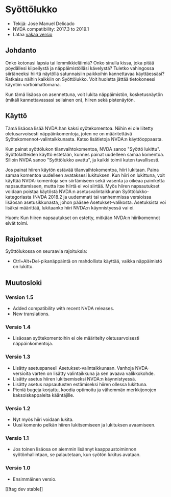 # Syöttölukko #

* Tekijä: Jose Manuel Delicado
* NVDA compatibility: 2017.3 to 2019.1
* Lataa [vakaa versio][1]

## Johdanto

Onko kotonasi lapsia tai lemmikkieläimiä? Onko sinulla kissa, joka pitää
pöydällesi kiipeilystä ja näppäimistölläsi kävelystä? Tuletko vahingossa
siirtäneeksi hiirtä näytöllä satunnaisiin paikkoihin kannettavaa
käyttäessäsi? Ratkaisu näihin kaikkiin on Syöttölukko. Voit huoletta jättää
tietokoneesi käyntiin vartioimattomana.

Kun tämä lisäosa on asennettuna, voit lukita näppäimistön, kosketusnäytön
(mikäli kannettavassasi sellainen on), hiiren sekä pistenäytön.

## Käyttö

Tämä lisäosa lisää NVDA:han kaksi syötekomentoa. Niihin ei ole liitetty
oletusarvoisesti näppäinkomentoja, joten ne on määritettävä
Syötekomennot-valintaikkunasta. Katso lisätietoja NVDA:n käyttöoppaasta.

Kun painat syöttölukon tilanvaihtokomentoa, NVDA sanoo "Syöttö
lukittu". Syöttölaitteiden käyttö estetään, kunnes painat uudelleen samaa
komentoa. Silloin NVDA sanoo "Syöttölukko avattu", ja kaikki toimii kuten
tavallisesti.

Jos painat hiiren käytön estävää tilanvaihtokomentoa, hiiri lukitaan. Paina
samaa komentoa uudelleen avataksesi lukituksen. Kun hiiri on lukittuna, voit
käyttää NVDA-komentoja sen siirtämiseen sekä vasenta ja oikeaa painiketta
napsauttamiseen, mutta itse hiirtä ei voi siirtää. Myös hiiren napsautukset
voidaan poistaa käytöstä NVDA:n asetusvalintaikkunan
Syöttölukko-kategoriasta (NVDA 2018.2 ja uudemmat) tai vanhemmissa
versioissa lisäosan asetusikkunasta, johon pääsee
Asetukset-valikosta. Asetuksista voi lisäksi määrittää, lukitaanko hiiri
NVDA:n käynnistyessä vai ei.

Huom: Kun hiiren napsautukset on estetty, mitkään NVDA:n hiirikomennot eivät
toimi.

## Rajoitukset

Syöttölukossa on seuraavia rajoituksia:

* Ctrl+Alt+Del-pikanäppäintä on mahdollista käyttää, vaikka näppäimistö on
  lukittu.

## Muutosloki

### Version 1.5

* Added compatibility with recent NVDA releases.
* New translations.

### Versio 1.4

* Lisäosan syötekomentoihin ei ole määritelty oletusarvoisesti
  näppäinkomentoja.

### Versio 1.3

* Lisätty asetuspaneeli Asetukset-valintaikkunaan. Vanhoja NVDA-versioita
  varten on lisätty valintaikkuna ja sen avaava valikkokohde.
* Lisätty asetus hiiren lukitsemiseksi NVDA:n käynnistyessä.
* Lisätty asetus napsautusten estämiseksi hiiren ollessa lukittuna.
* Pieniä bugeja korjattu, koodia optimoitu ja vähemmän merkkijonojen
  kaksoiskappaleita kääntäjille.

### Versio 1.2

* Nyt myös hiiri voidaan lukita.
* Uusi komento pelkän hiiren lukitsemiseen ja lukituksen avaamiseen.

### Versio 1.1

* Jos toinen lisäosa on aiemmin lisännyt kaappaustoiminnon syötönhallintaan,
  se palautetaan, kun syötön lukitus avataan.

### Versio 1.0

* Ensimmäinen versio.

[[!tag dev stable]]

[1]: https://addons.nvda-project.org/files/get.php?file=inputlock
